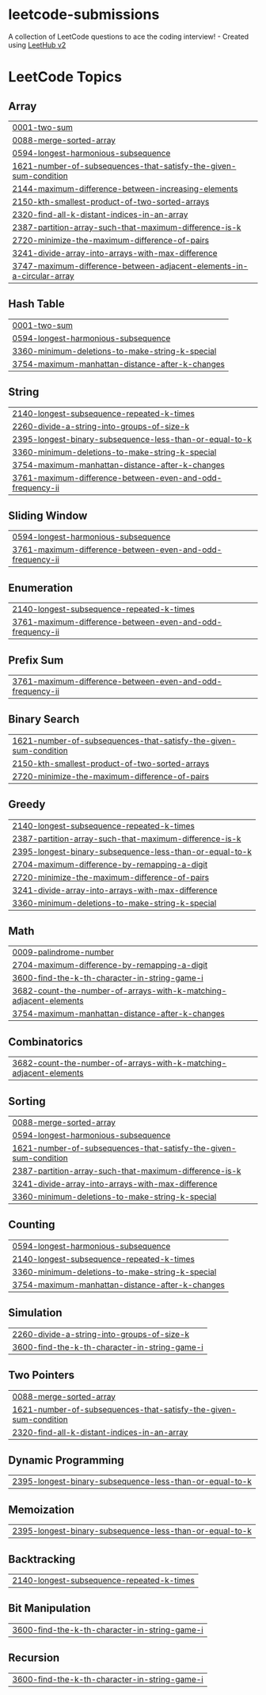 # leetcode-submissions
A collection of LeetCode questions to ace the coding interview! - Created using [LeetHub v2](https://github.com/arunbhardwaj/LeetHub-2.0)

<!---LeetCode Topics Start-->
# LeetCode Topics
## Array
|  |
| ------- |
| [0001-two-sum](https://github.com/Sumdiboii/leetcode-submissions/tree/master/0001-two-sum) |
| [0088-merge-sorted-array](https://github.com/Sumdiboii/leetcode-submissions/tree/master/0088-merge-sorted-array) |
| [0594-longest-harmonious-subsequence](https://github.com/Sumdiboii/leetcode-submissions/tree/master/0594-longest-harmonious-subsequence) |
| [1621-number-of-subsequences-that-satisfy-the-given-sum-condition](https://github.com/Sumdiboii/leetcode-submissions/tree/master/1621-number-of-subsequences-that-satisfy-the-given-sum-condition) |
| [2144-maximum-difference-between-increasing-elements](https://github.com/Sumdiboii/leetcode-submissions/tree/master/2144-maximum-difference-between-increasing-elements) |
| [2150-kth-smallest-product-of-two-sorted-arrays](https://github.com/Sumdiboii/leetcode-submissions/tree/master/2150-kth-smallest-product-of-two-sorted-arrays) |
| [2320-find-all-k-distant-indices-in-an-array](https://github.com/Sumdiboii/leetcode-submissions/tree/master/2320-find-all-k-distant-indices-in-an-array) |
| [2387-partition-array-such-that-maximum-difference-is-k](https://github.com/Sumdiboii/leetcode-submissions/tree/master/2387-partition-array-such-that-maximum-difference-is-k) |
| [2720-minimize-the-maximum-difference-of-pairs](https://github.com/Sumdiboii/leetcode-submissions/tree/master/2720-minimize-the-maximum-difference-of-pairs) |
| [3241-divide-array-into-arrays-with-max-difference](https://github.com/Sumdiboii/leetcode-submissions/tree/master/3241-divide-array-into-arrays-with-max-difference) |
| [3747-maximum-difference-between-adjacent-elements-in-a-circular-array](https://github.com/Sumdiboii/leetcode-submissions/tree/master/3747-maximum-difference-between-adjacent-elements-in-a-circular-array) |
## Hash Table
|  |
| ------- |
| [0001-two-sum](https://github.com/Sumdiboii/leetcode-submissions/tree/master/0001-two-sum) |
| [0594-longest-harmonious-subsequence](https://github.com/Sumdiboii/leetcode-submissions/tree/master/0594-longest-harmonious-subsequence) |
| [3360-minimum-deletions-to-make-string-k-special](https://github.com/Sumdiboii/leetcode-submissions/tree/master/3360-minimum-deletions-to-make-string-k-special) |
| [3754-maximum-manhattan-distance-after-k-changes](https://github.com/Sumdiboii/leetcode-submissions/tree/master/3754-maximum-manhattan-distance-after-k-changes) |
## String
|  |
| ------- |
| [2140-longest-subsequence-repeated-k-times](https://github.com/Sumdiboii/leetcode-submissions/tree/master/2140-longest-subsequence-repeated-k-times) |
| [2260-divide-a-string-into-groups-of-size-k](https://github.com/Sumdiboii/leetcode-submissions/tree/master/2260-divide-a-string-into-groups-of-size-k) |
| [2395-longest-binary-subsequence-less-than-or-equal-to-k](https://github.com/Sumdiboii/leetcode-submissions/tree/master/2395-longest-binary-subsequence-less-than-or-equal-to-k) |
| [3360-minimum-deletions-to-make-string-k-special](https://github.com/Sumdiboii/leetcode-submissions/tree/master/3360-minimum-deletions-to-make-string-k-special) |
| [3754-maximum-manhattan-distance-after-k-changes](https://github.com/Sumdiboii/leetcode-submissions/tree/master/3754-maximum-manhattan-distance-after-k-changes) |
| [3761-maximum-difference-between-even-and-odd-frequency-ii](https://github.com/Sumdiboii/leetcode-submissions/tree/master/3761-maximum-difference-between-even-and-odd-frequency-ii) |
## Sliding Window
|  |
| ------- |
| [0594-longest-harmonious-subsequence](https://github.com/Sumdiboii/leetcode-submissions/tree/master/0594-longest-harmonious-subsequence) |
| [3761-maximum-difference-between-even-and-odd-frequency-ii](https://github.com/Sumdiboii/leetcode-submissions/tree/master/3761-maximum-difference-between-even-and-odd-frequency-ii) |
## Enumeration
|  |
| ------- |
| [2140-longest-subsequence-repeated-k-times](https://github.com/Sumdiboii/leetcode-submissions/tree/master/2140-longest-subsequence-repeated-k-times) |
| [3761-maximum-difference-between-even-and-odd-frequency-ii](https://github.com/Sumdiboii/leetcode-submissions/tree/master/3761-maximum-difference-between-even-and-odd-frequency-ii) |
## Prefix Sum
|  |
| ------- |
| [3761-maximum-difference-between-even-and-odd-frequency-ii](https://github.com/Sumdiboii/leetcode-submissions/tree/master/3761-maximum-difference-between-even-and-odd-frequency-ii) |
## Binary Search
|  |
| ------- |
| [1621-number-of-subsequences-that-satisfy-the-given-sum-condition](https://github.com/Sumdiboii/leetcode-submissions/tree/master/1621-number-of-subsequences-that-satisfy-the-given-sum-condition) |
| [2150-kth-smallest-product-of-two-sorted-arrays](https://github.com/Sumdiboii/leetcode-submissions/tree/master/2150-kth-smallest-product-of-two-sorted-arrays) |
| [2720-minimize-the-maximum-difference-of-pairs](https://github.com/Sumdiboii/leetcode-submissions/tree/master/2720-minimize-the-maximum-difference-of-pairs) |
## Greedy
|  |
| ------- |
| [2140-longest-subsequence-repeated-k-times](https://github.com/Sumdiboii/leetcode-submissions/tree/master/2140-longest-subsequence-repeated-k-times) |
| [2387-partition-array-such-that-maximum-difference-is-k](https://github.com/Sumdiboii/leetcode-submissions/tree/master/2387-partition-array-such-that-maximum-difference-is-k) |
| [2395-longest-binary-subsequence-less-than-or-equal-to-k](https://github.com/Sumdiboii/leetcode-submissions/tree/master/2395-longest-binary-subsequence-less-than-or-equal-to-k) |
| [2704-maximum-difference-by-remapping-a-digit](https://github.com/Sumdiboii/leetcode-submissions/tree/master/2704-maximum-difference-by-remapping-a-digit) |
| [2720-minimize-the-maximum-difference-of-pairs](https://github.com/Sumdiboii/leetcode-submissions/tree/master/2720-minimize-the-maximum-difference-of-pairs) |
| [3241-divide-array-into-arrays-with-max-difference](https://github.com/Sumdiboii/leetcode-submissions/tree/master/3241-divide-array-into-arrays-with-max-difference) |
| [3360-minimum-deletions-to-make-string-k-special](https://github.com/Sumdiboii/leetcode-submissions/tree/master/3360-minimum-deletions-to-make-string-k-special) |
## Math
|  |
| ------- |
| [0009-palindrome-number](https://github.com/Sumdiboii/leetcode-submissions/tree/master/0009-palindrome-number) |
| [2704-maximum-difference-by-remapping-a-digit](https://github.com/Sumdiboii/leetcode-submissions/tree/master/2704-maximum-difference-by-remapping-a-digit) |
| [3600-find-the-k-th-character-in-string-game-i](https://github.com/Sumdiboii/leetcode-submissions/tree/master/3600-find-the-k-th-character-in-string-game-i) |
| [3682-count-the-number-of-arrays-with-k-matching-adjacent-elements](https://github.com/Sumdiboii/leetcode-submissions/tree/master/3682-count-the-number-of-arrays-with-k-matching-adjacent-elements) |
| [3754-maximum-manhattan-distance-after-k-changes](https://github.com/Sumdiboii/leetcode-submissions/tree/master/3754-maximum-manhattan-distance-after-k-changes) |
## Combinatorics
|  |
| ------- |
| [3682-count-the-number-of-arrays-with-k-matching-adjacent-elements](https://github.com/Sumdiboii/leetcode-submissions/tree/master/3682-count-the-number-of-arrays-with-k-matching-adjacent-elements) |
## Sorting
|  |
| ------- |
| [0088-merge-sorted-array](https://github.com/Sumdiboii/leetcode-submissions/tree/master/0088-merge-sorted-array) |
| [0594-longest-harmonious-subsequence](https://github.com/Sumdiboii/leetcode-submissions/tree/master/0594-longest-harmonious-subsequence) |
| [1621-number-of-subsequences-that-satisfy-the-given-sum-condition](https://github.com/Sumdiboii/leetcode-submissions/tree/master/1621-number-of-subsequences-that-satisfy-the-given-sum-condition) |
| [2387-partition-array-such-that-maximum-difference-is-k](https://github.com/Sumdiboii/leetcode-submissions/tree/master/2387-partition-array-such-that-maximum-difference-is-k) |
| [3241-divide-array-into-arrays-with-max-difference](https://github.com/Sumdiboii/leetcode-submissions/tree/master/3241-divide-array-into-arrays-with-max-difference) |
| [3360-minimum-deletions-to-make-string-k-special](https://github.com/Sumdiboii/leetcode-submissions/tree/master/3360-minimum-deletions-to-make-string-k-special) |
## Counting
|  |
| ------- |
| [0594-longest-harmonious-subsequence](https://github.com/Sumdiboii/leetcode-submissions/tree/master/0594-longest-harmonious-subsequence) |
| [2140-longest-subsequence-repeated-k-times](https://github.com/Sumdiboii/leetcode-submissions/tree/master/2140-longest-subsequence-repeated-k-times) |
| [3360-minimum-deletions-to-make-string-k-special](https://github.com/Sumdiboii/leetcode-submissions/tree/master/3360-minimum-deletions-to-make-string-k-special) |
| [3754-maximum-manhattan-distance-after-k-changes](https://github.com/Sumdiboii/leetcode-submissions/tree/master/3754-maximum-manhattan-distance-after-k-changes) |
## Simulation
|  |
| ------- |
| [2260-divide-a-string-into-groups-of-size-k](https://github.com/Sumdiboii/leetcode-submissions/tree/master/2260-divide-a-string-into-groups-of-size-k) |
| [3600-find-the-k-th-character-in-string-game-i](https://github.com/Sumdiboii/leetcode-submissions/tree/master/3600-find-the-k-th-character-in-string-game-i) |
## Two Pointers
|  |
| ------- |
| [0088-merge-sorted-array](https://github.com/Sumdiboii/leetcode-submissions/tree/master/0088-merge-sorted-array) |
| [1621-number-of-subsequences-that-satisfy-the-given-sum-condition](https://github.com/Sumdiboii/leetcode-submissions/tree/master/1621-number-of-subsequences-that-satisfy-the-given-sum-condition) |
| [2320-find-all-k-distant-indices-in-an-array](https://github.com/Sumdiboii/leetcode-submissions/tree/master/2320-find-all-k-distant-indices-in-an-array) |
## Dynamic Programming
|  |
| ------- |
| [2395-longest-binary-subsequence-less-than-or-equal-to-k](https://github.com/Sumdiboii/leetcode-submissions/tree/master/2395-longest-binary-subsequence-less-than-or-equal-to-k) |
## Memoization
|  |
| ------- |
| [2395-longest-binary-subsequence-less-than-or-equal-to-k](https://github.com/Sumdiboii/leetcode-submissions/tree/master/2395-longest-binary-subsequence-less-than-or-equal-to-k) |
## Backtracking
|  |
| ------- |
| [2140-longest-subsequence-repeated-k-times](https://github.com/Sumdiboii/leetcode-submissions/tree/master/2140-longest-subsequence-repeated-k-times) |
## Bit Manipulation
|  |
| ------- |
| [3600-find-the-k-th-character-in-string-game-i](https://github.com/Sumdiboii/leetcode-submissions/tree/master/3600-find-the-k-th-character-in-string-game-i) |
## Recursion
|  |
| ------- |
| [3600-find-the-k-th-character-in-string-game-i](https://github.com/Sumdiboii/leetcode-submissions/tree/master/3600-find-the-k-th-character-in-string-game-i) |
<!---LeetCode Topics End-->